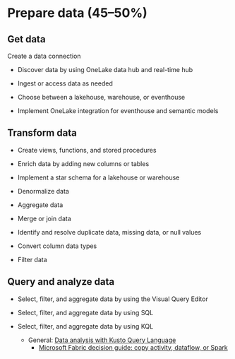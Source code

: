 # Prepare data (45–50%)
## Get data
Create a data connection

- Discover data by using OneLake data hub and real-time hub

- Ingest or access data as needed

- Choose between a lakehouse, warehouse, or eventhouse

- Implement OneLake integration for eventhouse and semantic models

## Transform data
- Create views, functions, and stored procedures

- Enrich data by adding new columns or tables

- Implement a star schema for a lakehouse or warehouse

- Denormalize data

- Aggregate data

- Merge or join data

- Identify and resolve duplicate data, missing data, or null values

- Convert column data types

- Filter data

## Query and analyze data
- Select, filter, and aggregate data by using the Visual Query Editor

- Select, filter, and aggregate data by using SQL

- Select, filter, and aggregate data by using KQL

   - General: [Data analysis with Kusto Query Language](https://learn.microsoft.com/en-us/training/paths/kusto-query-language/?view=microsoft-fabric)
      - [Microsoft Fabric decision guide: copy activity, dataflow, or Spark](https://learn.microsoft.com/en-us/fabric/get-started/decision-guide-pipeline-dataflow-spark)


